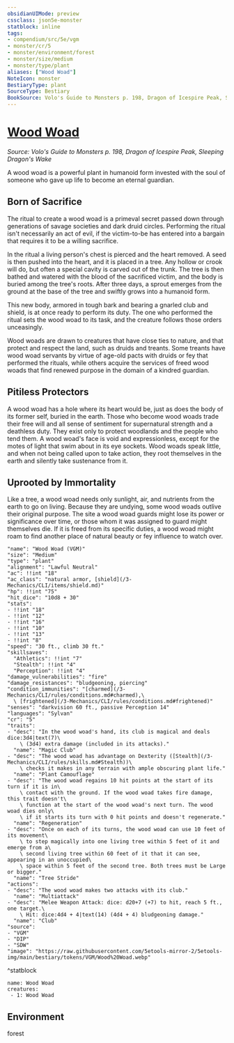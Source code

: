 ```yaml
---
obsidianUIMode: preview
cssclass: json5e-monster
statblock: inline
tags:
- compendium/src/5e/vgm
- monster/cr/5
- monster/environment/forest
- monster/size/medium
- monster/type/plant
aliases: ["Wood Woad"]
NoteIcon: monster
BestiaryType: plant
SourceType: Bestiary
BookSource: Volo's Guide to Monsters p. 198, Dragon of Icespire Peak, Sleeping Dragon's Wake
---
```

# [Wood Woad](3-Mechanics\CLI\bestiary\plant/wood-woad-vgm.md)
*Source: Volo's Guide to Monsters p. 198, Dragon of Icespire Peak, Sleeping Dragon's Wake*  

A wood woad is a powerful plant in humanoid form invested with the soul of someone who gave up life to become an eternal guardian.

## Born of Sacrifice

The ritual to create a wood woad is a primeval secret passed down through generations of savage societies and dark druid circles. Performing the ritual isn't necessarily an act of evil, if the victim-to-be has entered into a bargain that requires it to be a willing sacrifice.

In the ritual a living person's chest is pierced and the heart removed. A seed is then pushed into the heart, and it is placed in a tree. Any hollow or crook will do, but often a special cavity is carved out of the trunk. The tree is then bathed and watered with the blood of the sacrificed victim, and the body is buried among the tree's roots. After three days, a sprout emerges from the ground at the base of the tree and swiftly grows into a humanoid form.

This new body, armored in tough bark and bearing a gnarled club and shield, is at once ready to perform its duty. The one who performed the ritual sets the wood woad to its task, and the creature follows those orders unceasingly.

Wood woads are drawn to creatures that have close ties to nature, and that protect and respect the land, such as druids and treants. Some treants have wood woad servants by virtue of age-old pacts with druids or fey that performed the rituals, while others acquire the services of freed wood woads that find renewed purpose in the domain of a kindred guardian.

## Pitiless Protectors

A wood woad has a hole where its heart would be, just as does the body of its former self, buried in the earth. Those who become wood woads trade their free will and all sense of sentiment for supernatural strength and a deathless duty. They exist only to protect woodlands and the people who tend them. A wood woad's face is void and expressionless, except for the motes of light that swim about in its eye sockets. Wood woads speak little, and when not being called upon to take action, they root themselves in the earth and silently take sustenance from it.

## Uprooted by Immortality

Like a tree, a wood woad needs only sunlight, air, and nutrients from the earth to go on living. Because they are undying, some wood woads outlive their original purpose. The site a wood woad guards might lose its power or significance over time, or those whom it was assigned to guard might themselves die. If it is freed from its specific duties, a wood woad might roam to find another place of natural beauty or fey influence to watch over.

```statblock
"name": "Wood Woad (VGM)"
"size": "Medium"
"type": "plant"
"alignment": "Lawful Neutral"
"ac": !!int "18"
"ac_class": "natural armor, [shield](/3-Mechanics/CLI/items/shield.md)"
"hp": !!int "75"
"hit_dice": "10d8 + 30"
"stats":
- !!int "18"
- !!int "12"
- !!int "16"
- !!int "10"
- !!int "13"
- !!int "8"
"speed": "30 ft., climb 30 ft."
"skillsaves":
  "Athletics": !!int "7"
  "Stealth": !!int "4"
  "Perception": !!int "4"
"damage_vulnerabilities": "fire"
"damage_resistances": "bludgeoning, piercing"
"condition_immunities": "[charmed](/3-Mechanics/CLI/rules/conditions.md#charmed),\
  \ [frightened](/3-Mechanics/CLI/rules/conditions.md#frightened)"
"senses": "darkvision 60 ft., passive Perception 14"
"languages": "Sylvan"
"cr": "5"
"traits":
- "desc": "In the wood woad's hand, its club is magical and deals dice:3d4|text(7)\
    \ (3d4) extra damage (included in its attacks)."
  "name": "Magic Club"
- "desc": "The wood woad has advantage on Dexterity ([Stealth](/3-Mechanics/CLI/rules/skills.md#Stealth))\
    \ checks it makes in any terrain with ample obscuring plant life."
  "name": "Plant Camouflage"
- "desc": "The wood woad regains 10 hit points at the start of its turn if it is in\
    \ contact with the ground. If the wood woad takes fire damage, this trait doesn't\
    \ function at the start of the wood woad's next turn. The wood woad dies only\
    \ if it starts its turn with 0 hit points and doesn't regenerate."
  "name": "Regeneration"
- "desc": "Once on each of its turns, the wood woad can use 10 feet of its movement\
    \ to step magically into one living tree within 5 feet of it and emerge from a\
    \ second living tree within 60 feet of it that it can see, appearing in an unoccupied\
    \ space within 5 feet of the second tree. Both trees must be Large or bigger."
  "name": "Tree Stride"
"actions":
- "desc": "The wood woad makes two attacks with its club."
  "name": "Multiattack"
- "desc": "Melee Weapon Attack: dice: d20+7 (+7) to hit, reach 5 ft., one target.\
    \ Hit: dice:4d4 + 4|text(14) (4d4 + 4) bludgeoning damage."
  "name": "Club"
"source":
- "VGM"
- "DIP"
- "SDW"
"image": "https://raw.githubusercontent.com/5etools-mirror-2/5etools-img/main/bestiary/tokens/VGM/Wood%20Woad.webp"
```
^statblock

```encounter-table
name: Wood Woad
creatures:
 - 1: Wood Woad
```

## Environment

forest